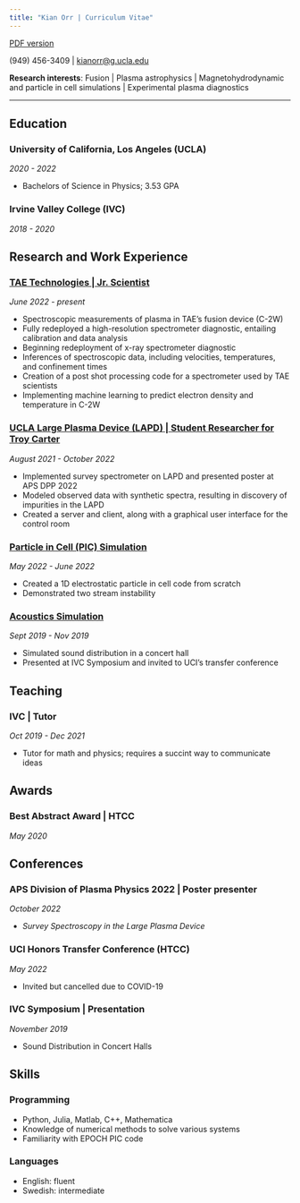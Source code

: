 ```yaml
---
title: "Kian Orr | Curriculum Vitae"
---
```


[PDF version](/CV.pdf)

(949) 456-3409 | kianorr@g.ucla.edu

**Research interests**: Fusion | Plasma astrophysics | Magnetohydrodynamic and particle in cell simulations | Experimental plasma diagnostics

___

## Education
### University of California, Los Angeles (UCLA)
_2020 - 2022_

- Bachelors of Science in Physics; 3.53 GPA

### Irvine Valley College (IVC)
_2018 - 2020_

## Research and Work Experience
### [TAE Technologies | Jr. Scientist](/research/tae) 
_June 2022 - present_
- Spectroscopic measurements of plasma in TAE’s fusion device (C-2W)
- Fully redeployed a high-resolution spectrometer diagnostic, entailing calibration and data analysis
- Beginning redeployment of x-ray spectrometer diagnostic
- Inferences of spectroscopic data, including velocities, temperatures, and confinement times
- Creation of a post shot processing code for a spectrometer used by TAE scientists
- Implementing machine learning to predict electron density and temperature in C-2W

### [UCLA Large Plasma Device (LAPD) | Student Researcher for Troy Carter](/research/lapd)
_August 2021 - October 2022_

- Implemented survey spectrometer on LAPD and presented poster at APS DPP 2022
- Modeled observed data with synthetic spectra, resulting in discovery of impurities in the LAPD
- Created a server and client, along with a graphical user interface for the control room

### [Particle in Cell (PIC) Simulation](/research/pic)
_May 2022 - June 2022_

- Created a 1D electrostatic particle in cell code from scratch
- Demonstrated two stream instability

### [Acoustics Simulation](/research/acoustics)
_Sept 2019 - Nov 2019_

- Simulated sound distribution in a concert hall
- Presented at IVC Symposium and invited to UCI’s transfer conference

## Teaching
### IVC | Tutor
_Oct 2019 - Dec 2021_

- Tutor for math and physics; requires a succint way to communicate ideas

## Awards
### Best Abstract Award | HTCC
_May 2020_

## Conferences
### APS Division of Plasma Physics 2022 | Poster presenter 
_October 2022_

- _Survey Spectroscopy in the Large Plasma Device_

### UCI Honors Transfer Conference (HTCC)
_May 2022_

- Invited but cancelled due to COVID-19

### IVC Symposium | Presentation
_November 2019_

- Sound Distribution in Concert Halls

## Skills
### Programming
- Python, Julia, Matlab, C++, Mathematica
- Knowledge of numerical methods to solve various systems
- Familiarity with EPOCH PIC code

### Languages
- English: fluent
- Swedish: intermediate
